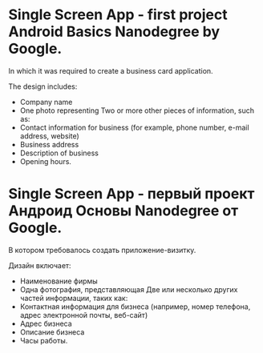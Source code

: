 # Single Screen App - first project Android Basics Nanodegree by Google.
In which it was required to create a business card application.

The design includes:
- Company name
- One photo representing
Two or more other pieces of information, such as:
- Contact information for business (for example, phone number, e-mail address, website)
- Business address
- Description of business
- Opening hours.

# Single Screen App - первый проект Андроид Основы Nanodegree от Google.
В котором требовалось создать приложение-визитку.

Дизайн включает:
- Наименование фирмы
- Одна фотография, представляющая 
Две или несколько других частей информации, таких как:
- Контактная информация для бизнеса (например, номер телефона, адрес электронной почты, веб-сайт)
- Адрес бизнеса
- Описание бизнеса
- Часы работы.
